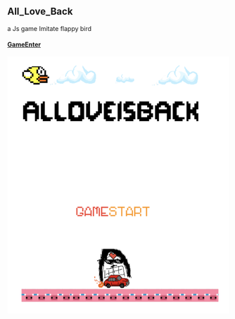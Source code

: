 ## All_Love_Back
a Js game Imitate flappy bird
#### [GameEnter](https://angold-4.github.io/JsGame/All_love_Back.html)

<img src="titles.png">

